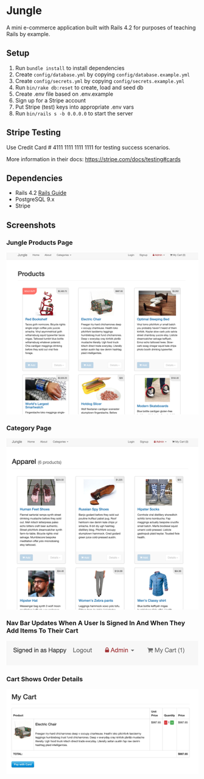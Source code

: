 # Jungle

A mini e-commerce application built with Rails 4.2 for purposes of teaching Rails by example.


## Setup

1. Run `bundle install` to install dependencies
2. Create `config/database.yml` by copying `config/database.example.yml`
3. Create `config/secrets.yml` by copying `config/secrets.example.yml`
4. Run `bin/rake db:reset` to create, load and seed db
5. Create .env file based on .env.example
6. Sign up for a Stripe account
7. Put Stripe (test) keys into appropriate .env vars
8. Run `bin/rails s -b 0.0.0.0` to start the server

## Stripe Testing

Use Credit Card # 4111 1111 1111 1111 for testing success scenarios.

More information in their docs: <https://stripe.com/docs/testing#cards>

## Dependencies

* Rails 4.2 [Rails Guide](http://guides.rubyonrails.org/v4.2/)
* PostgreSQL 9.x
* Stripe


## Screenshots

### Jungle Products Page
!["Products"](https://raw.githubusercontent.com/SaraIrving/Jungle/master/public/photos/screenshots/products_page.png)

### Category Page
!["Apparel Category"](https://raw.githubusercontent.com/SaraIrving/Jungle/master/public/photos/screenshots/category_page.png)

### Nav Bar Updates When A User Is Signed In And When They Add Items To Their Cart
!["Updated Nav Bar"](https://raw.githubusercontent.com/SaraIrving/Jungle/master/public/photos/screenshots/respoponsive_nav_bar.png)

### Cart Shows Order Details
!["Cart With One Item"](https://raw.githubusercontent.com/SaraIrving/Jungle/master/public/photos/screenshots/cart.png)
